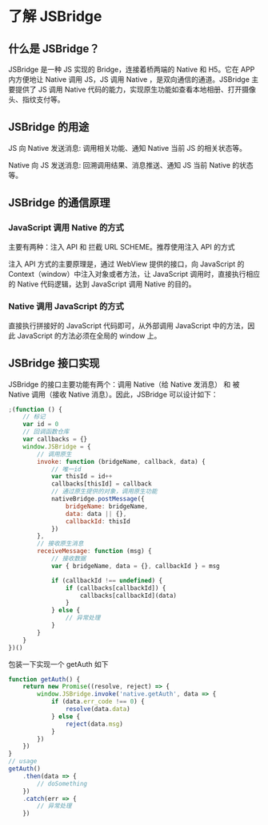 # 了解 JSBridge

## 什么是 JSBridge？

JSBridge 是一种 JS 实现的 Bridge，连接着桥两端的 Native 和 H5。它在 APP 内方便地让 Native 调用 JS，JS 调用 Native ，是双向通信的通道。JSBridge 主要提供了 JS 调用 Native 代码的能力，实现原生功能如查看本地相册、打开摄像头、指纹支付等。

## JSBridge 的用途

JS 向 Native 发送消息: 调用相关功能、通知 Native 当前 JS 的相关状态等。

Native 向 JS 发送消息: 回溯调用结果、消息推送、通知 JS 当前 Native 的状态等。

## JSBridge 的通信原理

### JavaScript 调用 Native 的方式

主要有两种：注入 API 和 拦截 URL SCHEME。推荐使用注入 API 的方式

注入 API 方式的主要原理是，通过 WebView 提供的接口，向 JavaScript 的 Context（window）中注入对象或者方法，让 JavaScript 调用时，直接执行相应的 Native 代码逻辑，达到 JavaScript 调用 Native 的目的。

### Native 调用 JavaScript 的方式

直接执行拼接好的 JavaScript 代码即可，从外部调用 JavaScript 中的方法，因此 JavaScript 的方法必须在全局的 window 上。

## JSBridge 接口实现

JSBridge 的接口主要功能有两个：调用 Native（给 Native 发消息） 和 被 Native 调用（接收 Native 消息）。因此，JSBridge 可以设计如下：

```javascript
;(function () {
    // 标记
    var id = 0
    // 回调函数仓库
    var callbacks = {}
    window.JSBridge = {
        // 调用原生
        invoke: function (bridgeName, callback, data) {
            // 唯一id
            var thisId = id++
            callbacks[thisId] = callback
            // 通过原生提供的对象，调用原生功能
            nativeBridge.postMessage({
                bridgeName: bridgeName,
                data: data || {},
                callbackId: thisId
            })
        },
        // 接收原生消息
        receiveMessage: function (msg) {
            // 接收数据
            var { bridgeName, data = {}, callbackId } = msg

            if (callbackId !== undefined) {
                if (callbacks[callbackId]) {
                    callbacks[callbackId](data)
                }
            } else {
                // 异常处理
            }
        }
    }
})()
```

包装一下实现一个 getAuth 如下

```javascript
function getAuth() {
    return new Promise((resolve, reject) => {
        window.JSBridge.invoke('native.getAuth', data => {
            if (data.err_code !== 0) {
                resolve(data.data)
            } else {
                reject(data.msg)
            }
        })
    })
}
// usage
getAuth()
    .then(data => {
        // doSomething
    })
    .catch(err => {
        // 异常处理
    })
```
